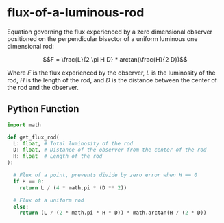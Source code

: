 # flux-of-a-luminous-rod
Equation governing the flux experienced by a zero dimensional observer positioned on the perpendicular bisector of a uniform luminous one dimensional rod:

$$F = \frac{L}{2 \pi H D} * arctan(\frac{H}{2 D})$$

Where $F$ is the flux experienced by the observer, $L$ is the luminosity of the rod, $H$ is the length of the rod, and $D$ is the distance between the center of the rod and the observer.

## Python Function

```python
import math

def get_flux_rod(
  L: float, # Total luminosity of the rod
  D: float, # Distance of the observer from the center of the rod
  H: float  # Length of the rod
):

  # Flux of a point, prevents divide by zero error when H == 0
  if H == 0:
    return L / (4 * math.pi * (D ** 2))

  # Flux of a uniform rod
  else:
    return (L / (2 * math.pi * H * D)) * math.arctan(H / (2 * D))
```
